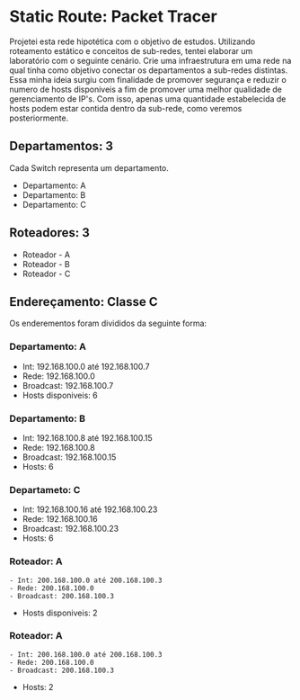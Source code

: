 # Static Route: Packet Tracer
Projetei esta rede hipotética com o objetivo de estudos. Utilizando roteamento estático e conceitos de sub-redes, tentei elaborar um laboratório com o seguinte cenário.
Crie uma infraestrutura em uma rede na qual tinha como objetivo conectar os departamentos a sub-redes distintas. Essa minha ideia surgiu com finalidade de promover segurança e reduzir o numero de hosts disponiveis a fim de promover uma melhor qualidade de gerenciamento de IP's. Com isso, apenas uma quantidade estabelecida de hosts podem estar contida dentro da sub-rede, como veremos posteriormente.
## Departamentos: 3
Cada Switch representa um departamento.
  - Departamento: A
  - Departamento: B
  - Departamento: C
## Roteadores: 3
  - Roteador - A
  - Roteador - B
  - Roteador - C
## Endereçamento: Classe C
Os enderementos foram divididos da seguinte forma:

### Departamento: A		   
  - Int: 192.168.100.0 até 192.168.100.7           
  - Rede: 192.168.100.0
  - Broadcast: 192.168.100.7
  - Hosts disponiveis: 6
    
### Departamento: B
  - Int: 192.168.100.8 até 192.168.100.15
  - Rede: 192.168.100.8
  - Broadcast: 192.168.100.15
  - Hosts: 6
    
### Departameto: C
  - Int: 192.168.100.16 até 192.168.100.23
  - Rede: 192.168.100.16
  - Broadcast: 192.168.100.23
  - Hosts: 6

### Roteador: A
	- Int: 200.168.100.0 até 200.168.100.3
 	- Rede: 200.168.100.0
	- Broadcast: 200.168.100.3
  - Hosts disponiveis: 2
    
### Roteador: A
	- Int: 200.168.100.0 até 200.168.100.3
 	- Rede: 200.168.100.0
	- Broadcast: 200.168.100.3
  - Hosts: 2
  

